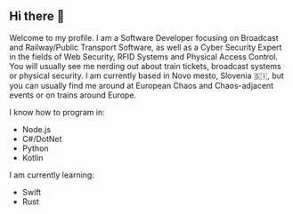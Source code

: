 ## Hi there 👋

Welcome to my profile. I am a Software Developer focusing on Broadcast and Railway/Public Transport Software, as well as a Cyber Security Expert in the fields of Web Security, RFID Systems and Physical Access Control. You will usually see me nerding out about train tickets, broadcast systems or physical security. I am currently based in Novo mesto, Slovenia 🇸🇮, but you can usually find me around at European Chaos and Chaos-adjacent events or on trains around Europe.

I know how to program in:
- Node.js
- C#/DotNet
- Python
- Kotlin

I am currently learning:
- Swift
- Rust

<!--
**craftbyte/craftbyte** is a ✨ _special_ ✨ repository because its `README.md` (this file) appears on your GitHub profile.

Here are some ideas to get you started:

- 🔭 I’m currently working on ...
- 🌱 I’m currently learning ...
- 👯 I’m looking to collaborate on ...
- 🤔 I’m looking for help with ...
- 💬 Ask me about ...
- 📫 How to reach me: ...
- 😄 Pronouns: ...
- ⚡ Fun fact: ...
-->

